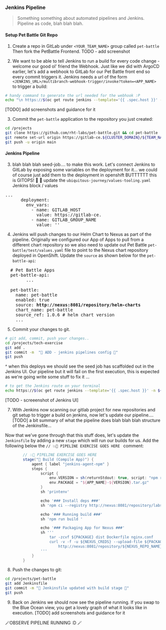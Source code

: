 ### Jenkins Pipeline 
> Something something about automated pipelines and Jenkins. Pipeline as code, blah blah blah.

<!---
#### Jenkins access to GitLab
Jenkins needs to access repositories to see Jenkinsfile. There are multiple options to use ie username/password, SSH Keys and token (which we will going to use)

1. Login to GitLab and click on your avatar from upper left corner > Settings.
![gitlab-settings](images/gitlav-settings.png)
2. Click on Access Token and generate one.
![gitlab-access-token](images/gitlab-access-token.png)
3. Copy the newly generated token and update `ubiquitous-journey/values-tooling.yaml`
![gitlab-access-token-2](images/gitlab-access-token-2.png)

```bash
...
...
          - name: GITLAB_TOKEN
            value: ''
...
```

```bash
git add ubiquitous-journey/values-tooling.yaml
git commit -m "🥔 Gitlab Token is added 🥔"
git push
```
--->

#### Setup Pet Battle Git Repo
1. Create a repo in GitLab under `<YOUR_TEAM_NAME>` group called `pet-battle` Then fork the PetBattle Frontend.
TODO - add screenshot


2. We want to be able to tell Jenkins to run a build for every code change - welcome our good ol' friend the Webhook. Just like we did with ArgoCD earlier, let's add a webhook to GitLab for our Pet Battle front end so every commit triggers it. Jenkins needs a url of the form `<JENKINS_URL>/multibranch-webhook-trigger/invoke?token=<APP_NAME>` to trigger a build:
```bash
# handy command to generate the url needed for the webhook :P
echo "\n https://$(oc get route jenkins --template='{{ .spec.host }}' -n ${TEAM_NAME}-ci-cd)/multibranch-webhook-trigger/invoke?token=pet-battle"
```
[TODO] add screenshots and guidance for it

3. Commit the `pet-battle` application to the repository you just created:
```bash
cd /projects
git clone https://github.com/rht-labs/pet-battle.git && cd pet-battle
git remote set-url origin https://gitlab-ce.${CLUSTER_DOMAIN}/${TEAM_NAME}/pet-battle.git
git push -u origin main
```

#### Jenkins Pipeline
3. blah blah blah seed-job.... to make this work. Let's connect Jenkins to GitLab by exposing some variables on the deployment for it... we could of course just add them to the deployment in openshift BUTTTTTT this is GITOPS! :muscle: :gun:
update the `ubiquitous-journey/values-tooling.yaml` Jenkins block / values 
<pre>
...
      deployment:
        env_vars:
          - name: GITLAB_HOST
            value: https://gitlab-ce.<CLUSTER_DOMAIN>
          - name: GITLAB_GROUP_NAME
            value: '<TEAM_NAME>'
</pre>

4. Jenkins will push changes to our Helm Chart to Nexus as part of the pipeline. Originally we configured our App of Apps to pull from a different chart repository so we also need to update out Pet Battle `pet-battle/test/values.yaml` file to point to the Nexus chart repository deployed in OpenShift. Update the `source` as shown below for the `pet-battle-api`:
<pre>
  # Pet Battle Apps
  pet-battle-api:
		...

  pet-battle:
    name: pet-battle
    enabled: true
    source: <strong>http://nexus:8081/repository/helm-charts</strong>
    chart_name: pet-battle
    source_ref: 1.0.6 # helm chart version
    ...
</pre>

5. Commit your changes to git.
```bash
# git add, commit, push your changes..
cd /projects/tech-exercise
git add .
git commit -m  "🍕 ADD - jenkins pipelines config 🍕" 
git push
```
^ when this deploys we should see the seed job has scaffolded out in the Jenkins UI. Our pipeline but it will fail on the first execution, this is expected as we're going write some stuff to fix it ...
```bash
# to get the Jenkins route on your terminal
echo https://$(oc get route jenkins --template='{{ .spec.host }}' -n ${TEAM_NAME}-ci-cd)
```
[TODO - screeenshot of Jenkins UI]

7. With Jenkins now scanning our gitlab project for new repositories and git setup to trigger a build on jenkins, now let's update our pipeline....
[TODO] a bit summary of what the pipeline does
blah blah blah structure of the Jenkinsfile... 

Now that we've gone through that this stuff does, let's update the `Jenkinsfile` by adding a new `stage` which will run our builds for us. Add the following below the  `// 💥🔨 PIPELINE EXERCISE GOES HERE ` comment:
```groovy
		// 💥🔨 PIPELINE EXERCISE GOES HERE 
		stage("🧰 Build (Compile App)") {
			agent { label "jenkins-agent-npm" }
			steps {
				script {
					env.VERSION = sh(returnStdout: true, script: "npm run version --silent").trim()
					env.PACKAGE = "${APP_NAME}-${VERSION}.tar.gz"
				}
				sh 'printenv'

				echo '### Install deps ###'
				sh 'npm ci --registry http://nexus:8081/repository/labs-npm'

				echo '### Running build ###'
				sh 'npm run build '

				echo '### Packaging App for Nexus ###'
				sh '''
					tar -zcvf ${PACKAGE} dist Dockerfile nginx.conf
					curl -v -f -u ${NEXUS_CREDS} --upload-file ${PACKAGE} \
						http://nexus:8081/repository/${NEXUS_REPO_NAME}/${APP_NAME}/${PACKAGE}
				'''
			}
		}
```

8. Push the changes to git:
```bash
cd /projects/pet-battle
git add Jenkinsfile
git commit -m "🌸 Jenkinsfile updated with build stage 🌸"
git push
```

9. Back on Jenkins we should now see the pipeline running. If you swap to the Blue Ocean view, you get a lovely graph of  what it looks like in execution.
[TODO] add screenshots and guidance for it


🪄OBSERVE PIPELINE RUNNING :D 🪄
